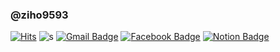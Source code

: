 ### @ziho9593

[![Hits](https://hits.seeyoufarm.com/api/count/incr/badge.svg?url=https%3A%2F%2Fgithub.com%2Fziho9593%2Fhit-counter)](https://hits.seeyoufarm.com) ![s](https://komarev.com/ghpvc/?username=ziho9593) [![Gmail Badge](https://img.shields.io/badge/Gmail-d14836?style=flat-square&logo=Gmail&logoColor=white&link=mailto:snugyun01@gmail.com)](mailto:hanjyov@gmail.com) [![Facebook Badge](https://img.shields.io/badge/facebook-1877f2?style=flat-square&logo=facebook&logoColor=white&link=https://www.facebook.com/zzsza)](https://facebook.com/ziho9593) [![Notion Badge](https://img.shields.io/badge/notion-000000?style=flat-square&logo=Notion&logoColor=white&link=https://www.facebook.com/zzsza)](https://www.notion.so/ziho9593-43b7f90598fe4ca1aeff67bcc9c2885e)

<!-- [![Top Langs](https://github-readme-stats.vercel.app/api/top-langs/?username=ziho9593&layout=compact)](https://github.com/anuraghazra/github-readme-stats) -->
